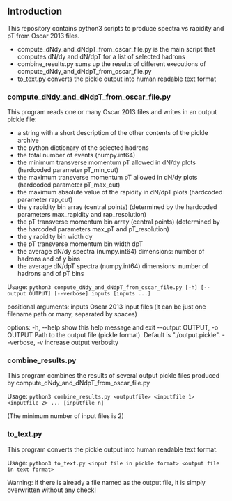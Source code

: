 ## Introduction
This repository contains python3 scripts to produce spectra vs rapidity and pT from Oscar 2013 files.

- compute_dNdy_and_dNdpT_from_oscar_file.py is the main script that computes dN/dy and dN/dpT for a list of selected hadrons
- combine_results.py sums up the results of different executions of compute_dNdy_and_dNdpT_from_oscar_file.py
- to_text.py converts the pickle output into human readable text format

### compute_dNdy_and_dNdpT_from_oscar_file.py

This program reads one or many Oscar 2013 files and writes in an output pickle file:

- a string with a short description of the other contents of the pickle archive
- the python dictionary of the selected hadrons
- the total number of events (numpy.int64)
- the minimum transverse momentum pT allowed in dN/dy plots (hardcoded parameter pT_min_cut)
- the maximum transverse momentum pT allowed in dN/dy plots (hardcoded parameter pT_max_cut)
- the maximum absolute value of the rapidity in dN/dpT plots (hardcoded parameter rap_cut)
- the y rapidity bin array (central points) (determined by the hardcoded parameters max_rapidity and rap_resolution)
- the pT transverse momentum bin array (central points) (determined by the harcoded parameters max_pT and pT_resolution)
- the y rapidity bin width dy
- the pT transverse momentum bin width dpT
- the average dN/dy spectra (numpy.int64) dimensions: number of hadrons and of y bins
- the average dN/dpT spectra (numpy.int64) dimensions: number of hadrons and of pT bins

Usage: `python3 compute_dNdy_and_dNdpT_from_oscar_file.py [-h] [--output OUTPUT] [--verbose] inputs [inputs ...]`

positional arguments:
  inputs                Oscar 2013 input files (it can be just one filename path or many, separated by spaces)

options:
  -h, --help            show this help message and exit
  --output OUTPUT, -o OUTPUT
                        Path to the output file (pickle format). Default is "./output.pickle".
  --verbose, -v         increase output verbosity

### combine_results.py

This program combines the results of several output pickle files produced by compute_dNdy_and_dNdpT_from_oscar_file.py

Usage: `python3 combine_results.py <outputfile> <inputfile 1> <inputfile 2> ... [inputfile n]`

(The minimum number of input files is 2)

### to_text.py

This program converts the pickle output into human readable text format.

Usage: `python3 to_text.py <input file in pickle format> <output file in text format>`

Warning: if there is already a file named as the output file, it is simply overwritten without any check!
